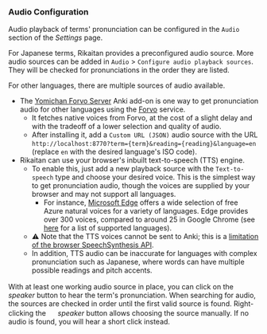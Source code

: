 ### Audio Configuration

Audio playback of terms' pronunciation can be configured in the `Audio` section of the _Settings_ page.

For Japanese terms, Rikaitan provides a preconfigured audio source. More audio sources can be added in `Audio` > `Configure audio playback sources`. They will be checked for pronunciations in the order they are listed.

For other languages, there are multiple sources of audio available.

- The [Yomichan Forvo Server](https://ankiweb.net/shared/info/580654285) Anki add-on is one way to get pronunciation audio for other languages using the [Forvo](https://forvo.com/) service.
  - It fetches native voices from Forvo, at the cost of a slight delay and with the tradeoff of a lower selection and quality of audio.
  - After installing it, add a `Custom URL (JSON)` audio source with the URL `http://localhost:8770?term={term}&reading={reading}&language=en` (replace `en` with the desired language's ISO code).
- Rikaitan can use your browser's inbuilt text-to-speech (TTS) engine.
  - To enable this, just add a new playback source with the `Text-to-speech` type and choose your desired voice. This is the simplest way to get pronunciation audio, though the voices are supplied by your browser and may not support all languages.
    - For instance, [Microsoft Edge](https://www.microsoft.com/en-us/edge) offers a wide selection of free Azure natural voices for a variety of languages. Edge provides over 300 voices, compared to around 25 in Google Chrome (see [here](https://learn.microsoft.com/en-us/azure/ai-services/speech-service/language-support?tabs=stt) for a list of supported languages).
  - ⚠️ Note that the TTS voices cannot be sent to Anki; this is a [limitation of the browser SpeechSynthesis API](https://github.com/Ajatt-Tools/rikaitan/issues/864).
  - In addition, TTS audio can be inaccurate for languages with complex pronunciation such as Japanese, where words can have multiple possible readings and pitch accents.

With at least one working audio source in place, you can click on the <img src="../ext/images/play-audio.svg" alt="" width="16" height="16"> _speaker_ button to hear the term's pronunciation. When searching for audio, the sources are checked in order until the first valid source is found. Right-clicking the <img src="../ext/images/play-audio.svg" alt="" width="16" height="16"> _speaker_ button allows choosing the source manually. If no audio is found, you will hear a short click instead.
